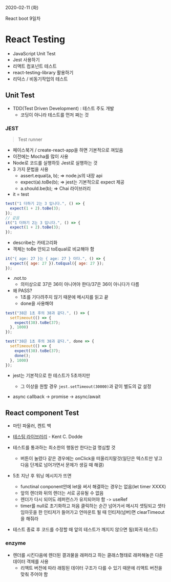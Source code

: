 2020-02-11 (화)

React boot 9일차

# React Testing

- JavaScript Unit Test
- Jest 사용하기
- 리액트 컴포넌트 테스트
- react-testing-library 활용하기
- 리덕스 / 비동기작업의 테스트

## Unit Test

- TDD(Test Driven Development) : 테스트 주도 개발
  - 코딩이 아니라 테스트를 먼저 짜는 것

### JEST

> Test runner

- 페이스북거 / create-react-app을 하면 기본적으로 껴있음
- 이전에는 Mocha를 많이 사용
- Node로 코드를 실행하듯 Jest로 실행하는 것
- 3 가지 문법을 사용
  - assert.equal(a, b); => node.js의 내장 api
  - expect(a).toBe(b); => jest는 기본적으로 expect 제공
  - a.should.be(b); => Chai 라이브러리
- it = test

```javascript
test("1 더하기 2는 3 입니다.", () => {
  expect(1 + 2).toBe(3);
});
// 같음
it("1 더하기 2는 3 입니다.", () => {
  expect(1 + 2).toBe(3);
});
```

- describe는 카테고리화
- 객체는 toBe 안되고 toEqual로 비교해야 함

```javascript
it("{ age: 27 }는 { age: 27 } 이다.", () => {
  expect({ age: 27 }).toEqual({ age: 27 });
});
```

- .not.to
  - 의미상으로 37은 36이 아니어야 한다/37은 36이 아니다가 다름
- 왜 PASS?
  - 1초를 기다려주지 않기 때문에 메시지를 읽고 끝
  - done을 사용해야 

```javascript
test("38은 1초 후의 38과 같다.", () => {
  setTimeout(() => {
    expect(38).toBe(37);
  }, 1000)
});
```

```javascript
test("38은 1초 후의 38과 같다.", done => {
  setTimeout(() => {
    expect(38).toBe(37);
    done();
  }, 1000)
});
```

- jest는 기본적으로 한 테스트가 5초까지만
  - 그 이상을 원할 경우 `jest.setTimeout(30000)`과 같이 별도의 값 설정 

- async callback -> promise -> async/await

## React component Test

- 마틴 파울러, 켄트 백
- [테스팅 라이브러리](https://testing-library.com/) - Kent C. Dodde
- 테스트를 통과하는 최소한의 행동만 한다는걸 명심할 것
  - 버튼이 눌렸다 같은 경우에는 onClick을 떠올리지말것(일단은 텍스트만 넣고 다음 단계로 넘어가면서 문제가 생길 때 해결)

- 5초 지난 후 워닝 메시지가 뜨면
  - functinal conponent안에 let을 써서 해결하는 경우는 없음(let timer XXXX)
  - 앞의 렌더와 뒤의 렌더는 서로 공유될 수 없음
  - 렌더가 다시 되어도 레퍼런스가 유지되어야 함 -> useRef
  - timer를 null로 초기화하고 처음 클릭하는 순간 넘어가서 메시지 셋팅되고 셋타임아웃을 한 인티저가 들어가고 언마운트 될 때 인티저(넘버)면 clearTimeout을 해줘라
- 테스트 종료 후 코드를 수정할 때 앞의 테스트가 깨지지 않으면 됨(회귀 테스트)

### enzyme

- 렌더를 시킨다음에 렌더된 결과물을 래퍼라고 하는 클래스형태로 래퍼해놓은 다른 데이터 객체를 사용
  - 리액트 버전에 따라 래핑된 데이터 구조가 다를 수 있기 때문에 리액트 버전을 맞춰 주어야 함